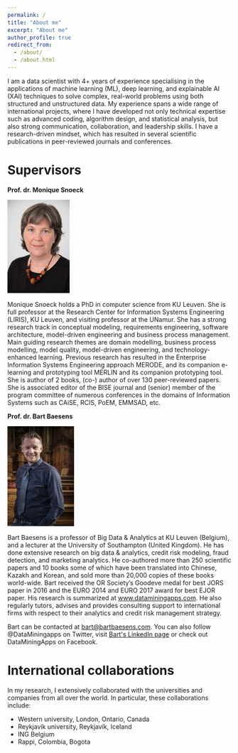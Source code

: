 ```yaml
---
permalink: /
title: "About me"
excerpt: "About me"
author_profile: true
redirect_from: 
  - /about/
  - /about.html
---
```



I am a data scientist with 4+ years of experience specialising in the applications of machine learning (ML), deep learning, and explainable AI (XAI) techniques to solve complex, real-world problems using both structured and unstructured data. My experience spans a wide range of international projects, where I have developed not only technical expertise such as advanced coding, algorithm design, and statistical analysis, but also strong communication, collaboration, and leadership skills. I have a research-driven mindset, which has resulted in several scientific publications in peer-reviewed journals and conferences.

Supervisors 
======

**Prof. dr. Monique Snoeck**

![Monique Snoeck](/images/foto1.png)

Monique Snoeck holds a PhD in computer science from KU Leuven. She is full professor at the Research Center for Information Systems Engineering (LIRIS), KU Leuven, and visiting professor at the UNamur. She has a strong research track in conceptual modeling, requirements engineering, software architecture, model-driven engineering and business process management. Main guiding research themes are domain modelling, business process modelling, model quality, model-driven engineering, and technology-enhanced learning. Previous research has resulted in the Enterprise Information Systems Engineering approach MERODE, and its companion e-learning and prototyping tool MERLIN and its companion prototyping tool. She is author of 2 books, (co-) author of over 130 peer-reviewed papers. She is associated editor of the BISE journal and (senior) member of the program committee of numerous conferences in the domains of Information Systems such as CAiSE, RCIS, PoEM, EMMSAD, etc.


**Prof. dr. Bart Baesens**

<img src="/images/foto2.jpg" width="150">

Bart Baesens is a professor of Big Data & Analytics at KU Leuven (Belgium), and a lecturer at the University of Southampton (United Kingdom). He has done extensive research on big data & analytics, credit risk modeling, fraud detection, and marketing analytics. He co-authored more than 250 scientific papers and 10 books some of which have been translated into Chinese, Kazakh and Korean, and sold more than 20,000 copies of these books world-wide. Bart received the OR Society’s Goodeve medal for best JORS paper in 2016 and the EURO 2014 and EURO 2017 award for best EJOR paper. His research is summarized at www.dataminingapps.com. He also regularly tutors, advises and provides consulting support to international firms with respect to their analytics and credit risk management strategy.

Bart can be contacted at bart@bartbaesens.com. You can also follow @DataMiningapps on Twitter, visit [Bart's LinkedIn page](https://www.linkedin.com/in/bart-baesens-403bb83/) or check out DataMiningApps on Facebook.

International collaborations 
======

In my research, I extensively collaborated with the universities and companies from all over the world. In particular, these collaborations include:
* Western university, London, Ontario, Canada
* Reykjavík university, Reykjavík, Iceland
* ING Belgium
* Rappi, Colombia, Bogota
